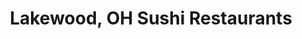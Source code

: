 ---
layout: city
title: Lakewood, OH Sushi Restaurants
permalink: /ohio/lakewood/
stateAbbr: OH
stateName: Ohio
cityName: Lakewood

---